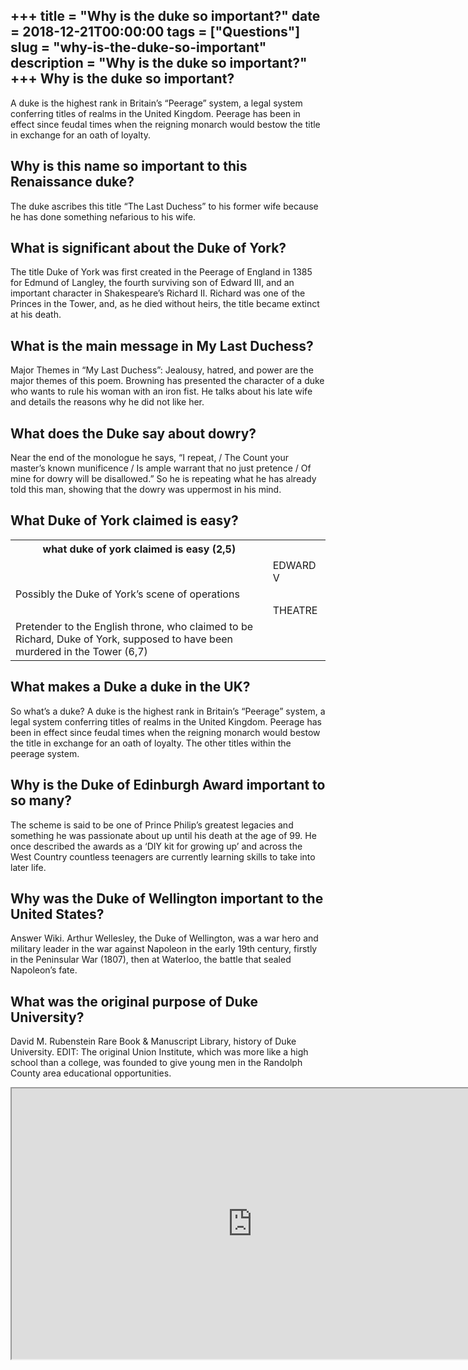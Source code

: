 +++
title = "Why is the duke so important?"
date = 2018-12-21T00:00:00
tags = ["Questions"]
slug = "why-is-the-duke-so-important"
description = "Why is the duke so important?"
+++
Why is the duke so important?
-----------------------------

A duke is the highest rank in Britain’s “Peerage” system, a legal system conferring titles of realms in the United Kingdom. Peerage has been in effect since feudal times when the reigning monarch would bestow the title in exchange for an oath of loyalty.

Why is this name so important to this Renaissance duke?
-------------------------------------------------------

The duke ascribes this title “The Last Duchess” to his former wife because he has done something nefarious to his wife.

What is significant about the Duke of York?
-------------------------------------------

The title Duke of York was first created in the Peerage of England in 1385 for Edmund of Langley, the fourth surviving son of Edward III, and an important character in Shakespeare’s Richard II. Richard was one of the Princes in the Tower, and, as he died without heirs, the title became extinct at his death.

What is the main message in My Last Duchess?
--------------------------------------------

Major Themes in “My Last Duchess”: Jealousy, hatred, and power are the major themes of this poem. Browning has presented the character of a duke who wants to rule his woman with an iron fist. He talks about his late wife and details the reasons why he did not like her.

What does the Duke say about dowry?
-----------------------------------

Near the end of the monologue he says, “I repeat, / The Count your master’s known munificence / Is ample warrant that no just pretence / Of mine for dowry will be disallowed.” So he is repeating what he has already told this man, showing that the dowry was uppermost in his mind.

What Duke of York claimed is easy?
----------------------------------

<table><tr><th>what duke of york claimed is easy (2,5)</th></tr><tr><td></td><td>EDWARD V</td></tr><tr><td>Possibly the Duke of York’s scene of operations</td></tr><tr><td></td><td>THEATRE</td></tr><tr><td>Pretender to the English throne, who claimed to be Richard, Duke of York, supposed to have been murdered in the Tower (6,7)</td></tr></table>

What makes a Duke a duke in the UK?
-----------------------------------

So what’s a duke? A duke is the highest rank in Britain’s “Peerage” system, a legal system conferring titles of realms in the United Kingdom. Peerage has been in effect since feudal times when the reigning monarch would bestow the title in exchange for an oath of loyalty. The other titles within the peerage system.

Why is the Duke of Edinburgh Award important to so many?
--------------------------------------------------------

The scheme is said to be one of Prince Philip’s greatest legacies and something he was passionate about up until his death at the age of 99. He once described the awards as a ‘DIY kit for growing up’ and across the West Country countless teenagers are currently learning skills to take into later life.

Why was the Duke of Wellington important to the United States?
--------------------------------------------------------------

Answer Wiki. Arthur Wellesley, the Duke of Wellington, was a war hero and military leader in the war against Napoleon in the early 19th century, firstly in the Peninsular War (1807), then at Waterloo, the battle that sealed Napoleon’s fate.

What was the original purpose of Duke University?
-------------------------------------------------

David M. Rubenstein Rare Book &amp; Manuscript Library, history of Duke University. EDIT: The original Union Institute, which was more like a high school than a college, was founded to give young men in the Randolph County area educational opportunities.

<iframe allow="accelerometer; autoplay; clipboard-write; encrypted-media; gyroscope; picture-in-picture" allowfullscreen="" class="__youtube_prefs__  epyt-is-override  no-lazyload" data-no-lazy="1" data-origheight="433" data-origwidth="770" data-skipgform_ajax_framebjll="" height="433" id="_ytid_67804" loading="lazy" src="https://www.youtube.com/embed/SBQXrhd7Cf0?enablejsapi=1&autoplay=0&cc_load_policy=0&cc_lang_pref=&iv_load_policy=1&loop=0&modestbranding=0&rel=1&fs=1&playsinline=0&autohide=2&theme=dark&color=red&controls=1&" title="YouTube player" width="770"></iframe>